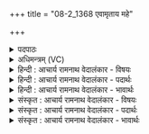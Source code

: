 +++
title = "08-2_1368 एवामृताय महे"

+++
<details><summary>पदपाठः</summary>

ए꣣व꣢। अ꣣मृ꣡ता꣢य। अ꣣। मृ꣡ता꣢꣯य। म꣣हे꣢। क्ष꣡या꣢꣯य। सः। शु꣣क्रः꣢। अ꣣र्ष। दिव्यः꣢। पी꣣यू꣡षः꣢। १३६८।
</details>

<details><summary>अधिमन्त्रम् (VC)</summary>

- पवमानः सोमः
- अग्नयो धिष्ण्या ऐश्वराः
- द्विपदा विराट् पङ्क्तिः
- पञ्चमः
</details>

<details><summary>हिन्दी : आचार्य रामनाथ वेदालंकार - विषयः</summary>

अगले मन्त्र में पुनः ब्रह्मानन्द का विषय है।
</details>

<details><summary>हिन्दी : आचार्य रामनाथ वेदालंकार - पदार्थः</summary>

पदार्थान्वयभाषाः -  हे सोम ! हे ब्रह्मानन्द ! (सः) वह (शुक्रः) पवित्र, (दिव्यः) अलौकिक, (पीयूषः) पान करने योग्य तू (एव) सचमुच (अमृताय) हमारी अमरपद की प्राप्ति के लिए और (महे) महान् (क्षयाय) निवासक धर्म,अर्थ तथा काम की प्राप्ति के लिए (अर्ष) प्रवाहित हो ॥२॥
</details>

<details><summary>हिन्दी : आचार्य रामनाथ वेदालंकार - भावार्थः</summary>

भावार्थभाषाः -  ब्रह्मानन्द रस के पान से मनुष्य धर्म,अर्थ,काम और मोक्ष को सिद्ध कर सकता है ॥२॥
</details>

<details><summary>संस्कृत : आचार्य रामनाथ वेदालंकार - विषयः</summary>

अथ पुनर्ब्रह्मानन्दविषयमाह।
</details>

<details><summary>संस्कृत : आचार्य रामनाथ वेदालंकार - पदार्थः</summary>

पदार्थान्वयभाषाः -  हे सोम ! हे ब्रह्मानन्द ! (सः) असौ (शुक्रः) पवित्रः, (दिव्यः) अलौकिकः (पीयूषः) पातुं योग्यः।[अत्र पीङ् पाने धातोः ‘पीयेरूषन्’ उ० ४।७७। इति ऊषन् प्रत्ययः।]त्वम् (एव) सत्यम् (अमृताय) अस्माकम् अमरपदलाभाय (महे) महते (क्षयाय) निवासकाय धर्मार्थकामलाभाय च (अर्ष) प्रस्रव ॥२॥
</details>

<details><summary>संस्कृत : आचार्य रामनाथ वेदालंकार - भावार्थः</summary>

भावार्थभाषाः -  ब्रह्मानन्दरसपानेन मनुष्यो धर्मार्थकाममोक्षान् साद्धुं क्षमते ॥२॥
</details>